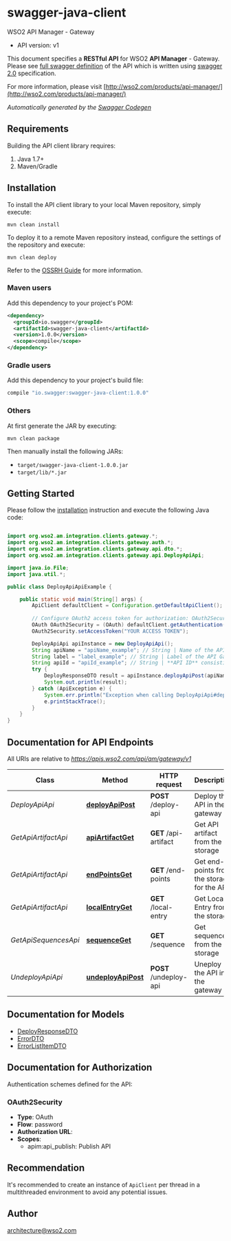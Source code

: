 # swagger-java-client

WSO2 API Manager - Gateway
- API version: v1

This document specifies a **RESTful API** for WSO2 **API Manager** - Gateway. Please see [full swagger definition](https://raw.githubusercontent.com/wso2/carbon-apimgt/v6.5.176/components/apimgt/org.wso2.carbon.apimgt.rest.api.admin/src/main/resources/admin-api.yaml) of the API which is written using [swagger 2.0](http://swagger.io/) specification. 

  For more information, please visit [http://wso2.com/products/api-manager/](http://wso2.com/products/api-manager/)

*Automatically generated by the [Swagger Codegen](https://github.com/swagger-api/swagger-codegen)*


## Requirements

Building the API client library requires:
1. Java 1.7+
2. Maven/Gradle

## Installation

To install the API client library to your local Maven repository, simply execute:

```shell
mvn clean install
```

To deploy it to a remote Maven repository instead, configure the settings of the repository and execute:

```shell
mvn clean deploy
```

Refer to the [OSSRH Guide](http://central.sonatype.org/pages/ossrh-guide.html) for more information.

### Maven users

Add this dependency to your project's POM:

```xml
<dependency>
  <groupId>io.swagger</groupId>
  <artifactId>swagger-java-client</artifactId>
  <version>1.0.0</version>
  <scope>compile</scope>
</dependency>
```

### Gradle users

Add this dependency to your project's build file:

```groovy
compile "io.swagger:swagger-java-client:1.0.0"
```

### Others

At first generate the JAR by executing:

```shell
mvn clean package
```

Then manually install the following JARs:

* `target/swagger-java-client-1.0.0.jar`
* `target/lib/*.jar`

## Getting Started

Please follow the [installation](#installation) instruction and execute the following Java code:

```java

import org.wso2.am.integration.clients.gateway.*;
import org.wso2.am.integration.clients.gateway.auth.*;
import org.wso2.am.integration.clients.gateway.api.dto.*;
import org.wso2.am.integration.clients.gateway.api.DeployApiApi;

import java.io.File;
import java.util.*;

public class DeployApiApiExample {

    public static void main(String[] args) {
        ApiClient defaultClient = Configuration.getDefaultApiClient();
        
        // Configure OAuth2 access token for authorization: OAuth2Security
        OAuth OAuth2Security = (OAuth) defaultClient.getAuthentication("OAuth2Security");
        OAuth2Security.setAccessToken("YOUR ACCESS TOKEN");

        DeployApiApi apiInstance = new DeployApiApi();
        String apiName = "apiName_example"; // String | Name of the API 
        String label = "label_example"; // String | Label of the API Gateway 
        String apiId = "apiId_example"; // String | **API ID** consisting of the **UUID** of the API. The combination of the provider of the API, name of the API and the version is also accepted as a valid API I. Should be formatted as **provider-name-version**. 
        try {
            DeployResponseDTO result = apiInstance.deployApiPost(apiName, label, apiId);
            System.out.println(result);
        } catch (ApiException e) {
            System.err.println("Exception when calling DeployApiApi#deployApiPost");
            e.printStackTrace();
        }
    }
}

```

## Documentation for API Endpoints

All URIs are relative to *https://apis.wso2.com/api/am/gateway/v1*

Class | Method | HTTP request | Description
------------ | ------------- | ------------- | -------------
*DeployApiApi* | [**deployApiPost**](docs/DeployApiApi.md#deployApiPost) | **POST** /deploy-api | Deploy the API in the gateway
*GetApiArtifactApi* | [**apiArtifactGet**](docs/GetApiArtifactApi.md#apiArtifactGet) | **GET** /api-artifact | Get API artifact from the storage
*GetApiArtifactApi* | [**endPointsGet**](docs/GetApiArtifactApi.md#endPointsGet) | **GET** /end-points | Get end-points from the storage for the API
*GetApiArtifactApi* | [**localEntryGet**](docs/GetApiArtifactApi.md#localEntryGet) | **GET** /local-entry | Get Local Entry from the storage
*GetApiSequencesApi* | [**sequenceGet**](docs/GetApiSequencesApi.md#sequenceGet) | **GET** /sequence | Get sequences from the storage
*UndeployApiApi* | [**undeployApiPost**](docs/UndeployApiApi.md#undeployApiPost) | **POST** /undeploy-api | Uneploy the API in the gateway


## Documentation for Models

 - [DeployResponseDTO](docs/DeployResponseDTO.md)
 - [ErrorDTO](docs/ErrorDTO.md)
 - [ErrorListItemDTO](docs/ErrorListItemDTO.md)


## Documentation for Authorization

Authentication schemes defined for the API:
### OAuth2Security

- **Type**: OAuth
- **Flow**: password
- **Authorization URL**: 
- **Scopes**: 
  - apim:api_publish: Publish API


## Recommendation

It's recommended to create an instance of `ApiClient` per thread in a multithreaded environment to avoid any potential issues.

## Author

architecture@wso2.com

